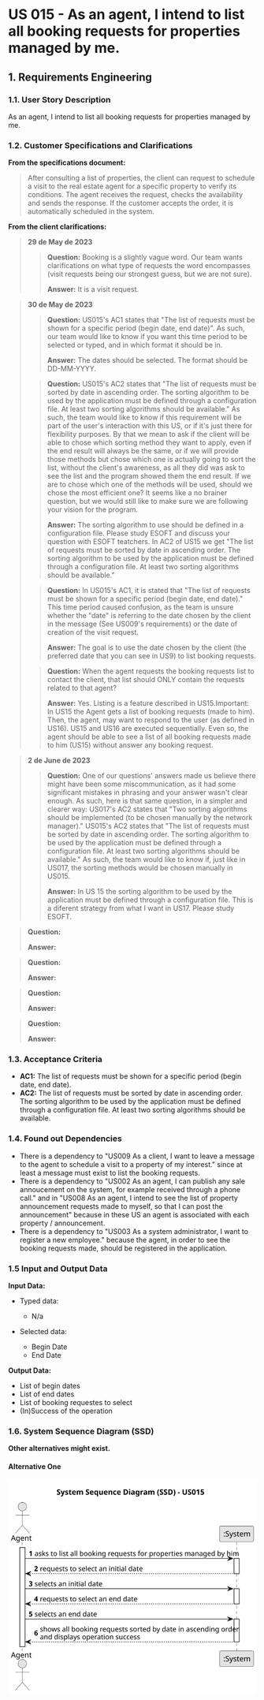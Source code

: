 # US 015 - As an agent, I intend to list all booking requests for properties managed by me.

## 1. Requirements Engineering


### 1.1. User Story Description


As an agent, I intend to list all booking requests for properties managed by me.


### 1.2. Customer Specifications and Clarifications 


**From the specifications document:**

>	After consulting a list of properties, the client can request to schedule a visit to the real estate agent for a specific property to verify its conditions. The agent receives the request, checks the availability and sends the response. If the customer accepts the order, it is automatically scheduled in the system.

**From the client clarifications:**

> **29 de May de 2023**
> 
>> **Question:** Booking is a slightly vague word. Our team wants clarifications on what type of requests the word encompasses (visit requests being our strongest guess, but we are not sure).
>>
>> **Answer:**  It is a visit request.


>  **30 de May de 2023**
>
>> **Question:** US015's AC1 states that "The list of requests must be shown for a specific period (begin date, end date)". As such, our team would like to know if you want this time period to be selected or typed, and in which format it should be in.
>>
>> **Answer:** The dates should be selected. The format should be DD-MM-YYYY.
>
>> **Question:** US015's AC2 states that "The list of requests must be sorted by date in ascending order. The sorting algorithm to be used by the application must be defined through a configuration file. At least two sorting algorithms should be available." As such, the team would like to know if this requirement will be part of the user's interaction with this US, or if it's just there for flexibility purposes. By that we mean to ask if the client will be able to chose which sorting method they want to apply, even if the end result will always be the same, or if we will provide those methods but chose which one is actually going to sort the list, without the client's awareness, as all they did was ask to see the list and the program showed them the end result. If we are to chose which one of the methods will be used, should we chose the most efficient one? It seems like a no brainer question, but we would still like to make sure we are following your vision for the program.
>>
>> **Answer:** The sorting algorithm to use should be defined in a configuration file. Please study ESOFT and discuss your question with ESOFT teatchers. In AC2 of US15 we get "The list of requests must be sorted by date in ascending order. The sorting algorithm to be used by the application must be defined through a configuration file. At least two sorting algorithms should be available."
>
>> **Question:** In US015's AC1, it is stated that "The list of requests must be shown for a specific period (begin date, end date)." This time period caused confusion, as the team is unsure whether the "date" is referring to the date chosen by the client in the message (See US009's requirements) or the date of creation of the visit request.
>>
>>  **Answer:** The goal is to use the date chosen by the client (the preferred date that you can see in US9) to list booking requests.
>
>> **Question:** When the agent requests the booking requests list to contact the client, that list should ONLY contain the requests related to that agent?
>>
>>  **Answer:** Yes. Listing is a feature described in US15.Important: In US15 the Agent gets a list of booking requests (made to him). Then, the agent, may want to respond to the user (as defined in US16). US15 and US16 are executed sequentially. Even so, the agent should be able to see a list of all booking requests made to him (US15) without answer any booking request.

> **2 de June de 2023**
>
>> **Question:** One of our questions' answers made us believe there might have been some miscommunication, as it had some significant mistakes in phrasing and your answer wasn't clear enough. As such, here is that same question, in a simpler and clearer way: US017's AC2 states that "Two sorting algorithms should be implemented (to be chosen manually by the network manager)." US015's AC2 states that "The list of requests must be sorted by date in ascending order. The sorting algorithm to be used by the application must be defined through a configuration file. At least two sorting algorithms should be available." As such, the team would like to know if, just like in US017, the sorting methods would be chosen manually in US015.
>>
>> **Answer:**  In US 15 the sorting algorithm to be used by the application must be defined through a configuration file. This is a diferent strategy from what I want in US17. Please study ESOFT.

> **Question:**
>
>  **Answer:**


> **Question:**
>
>  **Answer:**

> **Question:**
>
>  **Answer:**


> **Question:**
>
>  **Answer:**

### 1.3. Acceptance Criteria


* **AC1:** The list of requests must be shown for a specific period (begin date, end date).
* **AC2:** The list of requests must be sorted by date in ascending order. The sorting algorithm to be used by the application must be defined through a configuration file. At least two sorting algorithms should be available.


### 1.4. Found out Dependencies


* There is a dependency to "US009 As a client, I want to leave a message to the agent to schedule a visit to a property of my interest." since at least a message must exist to list the booking requests.
* There is a dependency to "US002 As an agent, I can publish any sale annoucement on the system, for example received through a phone call." and in "US008 As an agent, I intend to see the list of property announcement requests made to myself, so that I can post the announcement" because in these US an agent is associated with each property / announcement.
* There is a dependency to "US003 As a system administrator, I want to register a new employee." because the agent, in order to see the booking requests made, should be registered in the application.


### 1.5 Input and Output Data


**Input Data:**

* Typed data:
	* N/a
	
* Selected data:
	* Begin Date
    * End Date


**Output Data:**

* List of begin dates
* List of end dates
* List of booking requestes to select
* (In)Success of the operation

### 1.6. System Sequence Diagram (SSD)

**Other alternatives might exist.**

#### Alternative One

![System Sequence Diagram - Alternative One](svg/us015-system-sequence-diagram.svg)
